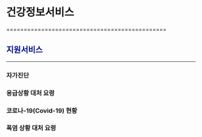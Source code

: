 # 건강정보서비스
==============================================


## <span style="color:#011189">지원서비스</span>
______________________________________________
### 자가진단
### 응급상황 대처 요령
### 코로나-19(Covid-19) 현황
### 폭염 상황 대처 요령




